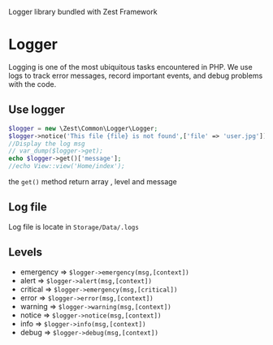 Logger library bundled with Zest Framework

# Logger
Logging is one of the most ubiquitous tasks encountered in PHP. We use logs to track error messages, record important events, and debug problems with the code.

## Use logger

```php 
$logger = new \Zest\Common\Logger\Logger;
$logger->notice('This file {file} is not found',['file' => 'user.jpg']);
//Display the log msg
// var_dump($logger->get);
echo $logger->get()['message'];
//echo View::view('Home/index');
```
the `get()` method return array , level and message

## Log file
Log file is locate in `Storage/Data/.logs`

## Levels
- emergency => ```$logger->emergency(msg,[context])```
- alert => ```$logger->alert(msg,[context])```
- critical => ```$logger->emergency(msg,[critical])```
- error => ```$logger->error(msg,[context])```
- warning => ```$logger->warning(msg,[context])```
- notice => ```$logger->notice(msg,[context])```
- info => ```$logger->info(msg,[context])```
- debug => ```$logger->debug(msg,[context])```

